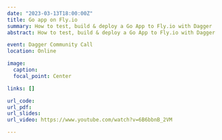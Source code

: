 ```yaml
---
date: "2023-03-13T18:00:00Z"
title: Go app on Fly.io
summary: How to test, build & deploy a Go App to Fly.io with Dagger
abstract: How to test, build & deploy a Go App to Fly.io with Dagger

event: Dagger Community Call
location: Online

image:
  caption:
  focal_point: Center

links: []

url_code:
url_pdf:
url_slides:
url_video: https://www.youtube.com/watch?v=6B6bbnB_2VM

---
```

